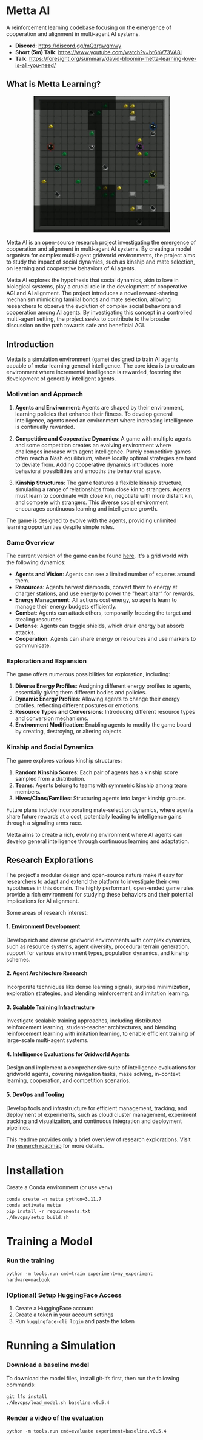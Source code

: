 # Metta AI
A reinforcement learning codebase focusing on the emergence of cooperation and alignment in multi-agent AI systems.

* **Discord**: https://discord.gg/mQzrgwqmwy
* **Short (5m) Talk**: https://www.youtube.com/watch?v=bt6hV73VA8I
* **Talk**: https://foresight.org/summary/david-bloomin-metta-learning-love-is-all-you-need/

## What is Metta Learning?
<p align="middle">
<img src="https://github.com/debbly/metta-learning-assets/blob/main/gifs/example_video.gif?raw=true" width="360" alt="Metta learning example video">
</p>

Metta AI is an open-source research project investigating the emergence of cooperation and alignment in multi-agent AI systems. By creating a model organism for complex multi-agent gridworld environments, the project aims to study the impact of social dynamics, such as kinship and mate selection, on learning and cooperative behaviors of AI agents.

Metta AI explores the hypothesis that social dynamics, akin to love in biological systems, play a crucial role in the development of cooperative AGI and AI alignment. The project introduces a novel reward-sharing mechanism mimicking familial bonds and mate selection, allowing researchers to observe the evolution of complex social behaviors and cooperation among AI agents. By investigating this concept in a controlled multi-agent setting, the project seeks to contribute to the broader discussion on the path towards safe and beneficial AGI.

## Introduction

Metta is a simulation environment (game) designed to train AI agents capable of meta-learning general intelligence. The core idea is to create an environment where incremental intelligence is rewarded, fostering the development of generally intelligent agents.

### Motivation and Approach

1. **Agents and Environment**: Agents are shaped by their environment, learning policies that enhance their fitness. To develop general intelligence, agents need an environment where increasing intelligence is continually rewarded.

2. **Competitive and Cooperative Dynamics**: A game with multiple agents and some competition creates an evolving environment where challenges increase with agent intelligence. Purely competitive games often reach a Nash equilibrium, where locally optimal strategies are hard to deviate from. Adding cooperative dynamics introduces more behavioral possibilities and smooths the behavioral space.

3. **Kinship Structures**: The game features a flexible kinship structure, simulating a range of relationships from close kin to strangers. Agents must learn to coordinate with close kin, negotiate with more distant kin, and compete with strangers. This diverse social environment encourages continuous learning and intelligence growth.

The game is designed to evolve with the agents, providing unlimited learning opportunities despite simple rules.

### Game Overview

The current version of the game can be found [here](https://huggingface.co/metta-ai/baseline.v0.1.0). It's a grid world with the following dynamics:

- **Agents and Vision**: Agents can see a limited number of squares around them.
- **Resources**: Agents harvest diamonds, convert them to energy at charger stations, and use energy to power the "heart altar" for rewards.
- **Energy Management**: All actions cost energy, so agents learn to manage their energy budgets efficiently.
- **Combat**: Agents can attack others, temporarily freezing the target and stealing resources.
- **Defense**: Agents can toggle shields, which drain energy but absorb attacks.
- **Cooperation**: Agents can share energy or resources and use markers to communicate.

### Exploration and Expansion

The game offers numerous possibilities for exploration, including:

1. **Diverse Energy Profiles**: Assigning different energy profiles to agents, essentially giving them different bodies and policies.
2. **Dynamic Energy Profiles**: Allowing agents to change their energy profiles, reflecting different postures or emotions.
3. **Resource Types and Conversions**: Introducing different resource types and conversion mechanisms.
4. **Environment Modification**: Enabling agents to modify the game board by creating, destroying, or altering objects.

### Kinship and Social Dynamics

The game explores various kinship structures:

1. **Random Kinship Scores**: Each pair of agents has a kinship score sampled from a distribution.
2. **Teams**: Agents belong to teams with symmetric kinship among team members.
3. **Hives/Clans/Families**: Structuring agents into larger kinship groups.

Future plans include incorporating mate-selection dynamics, where agents share future rewards at a cost, potentially leading to intelligence gains through a signaling arms race.

Metta aims to create a rich, evolving environment where AI agents can develop general intelligence through continuous learning and adaptation.

## Research Explorations
The project's modular design and open-source nature make it easy for researchers to adapt and extend the platform to investigate their own hypotheses in this domain. The highly performant, open-ended game rules provide a rich environment for studying these behaviors and their potential implications for AI alignment.

Some areas of research interest:

#### 1. Environment Development
Develop rich and diverse gridworld environments with complex dynamics, such as resource systems, agent diversity, procedural terrain generation, support for various environment types, population dynamics, and kinship schemes.

#### 2. Agent Architecture Research
Incorporate techniques like dense learning signals, surprise minimization, exploration strategies, and blending reinforcement and imitation learning.

#### 3. Scalable Training Infrastructure
Investigate scalable training approaches, including distributed reinforcement learning, student-teacher architectures, and blending reinforcement learning with imitation learning, to enable efficient training of large-scale multi-agent systems.

#### 4. Intelligence Evaluations for Gridworld Agents
Design and implement a comprehensive suite of intelligence evaluations for gridworld agents, covering navigation tasks, maze solving, in-context learning, cooperation, and competition scenarios.

#### 5. DevOps and Tooling
Develop tools and infrastructure for efficient management, tracking, and deployment of experiments, such as cloud cluster management, experiment tracking and visualization, and continuous integration and deployment pipelines.

This readme provides only a brief overview of research explorations. Visit the [research roadmap](https://github.com/Metta-AI/metta/blob/master/roadmap.md) for more details.

# Installation

Create a Conda environment (or use venv)
```
conda create -n metta python=3.11.7
conda activate metta
pip install -r requirements.txt
./devops/setup_build.sh
```

# Training a Model

### Run the training

```
python -m tools.run cmd=train experiment=my_experiment hardware=macbook
```


### (Optional) Setup HuggingFace Access

1. Create a HuggingFace account
2. Create a token in your account settings
3. Run `huggingface-cli login` and paste the token

# Running a Simulation

### Download a baseline model
To download the model files, install git-lfs first, then run the following commands:

```
git lfs install
./devops/load_model.sh baseline.v0.5.4
```

### Render a video of the evaluation

```
python -m tools.run cmd=evaluate experiment=baseline.v0.5.4
```

